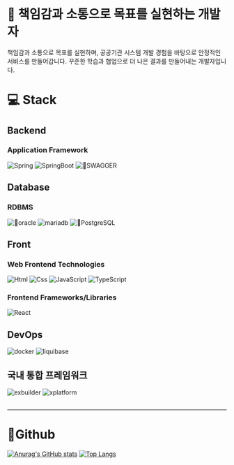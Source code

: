 <!--
**hijeong995/hijeong995** is a ✨ _special_ ✨ repository because its `README.md` (this file) appears on your GitHub profile.

Here are some ideas to get you started:

- 🔭 I’m currently working on ...
- 🌱 I’m currently learning ...
- 👯 I’m looking to collaborate on ...
- 🤔 I’m looking for help with ...
- 💬 Ask me about ...
- 📫 How to reach me: ...
- 😄 Pronouns: ...
- ⚡ Fun fact: ...
-->

# 🌱 **책임감과 소통으로 목표를 실현하는 개발자**

책임감과 소통으로 목표를 실현하며, 공공기관 시스템 개발 경험을 바탕으로 안정적인 서비스를 만들어갑니다. 꾸준한 학습과 협업으로 더 나은 결과를 만들어내는 개발자입니다.

# 💻 Stack

## Backend

### Application Framework

<div>
  <img alt="Spring" src ="https://img.shields.io/badge/SPRING-6DB33F?&style=for-the-badge&logo=Spring&logoColor=white"/>
  <img alt="SpringBoot" src ="https://img.shields.io/badge/SPRINGBOOT-6DB33F?&style=for-the-badge&logo=SpringBoot&logoColor=white"/>
  <img alt="SWAGGER" src ="https://img.shields.io/badge/SWAGGER-85EA2D?&style=for-the-badge&logo=SWAGGER&logoColor=black"/>
</div>

## Database

### RDBMS

<div>
  <img alt="oracle" src ="https://img.shields.io/badge/oracle-F80000?&style=for-the-badge&logo=oracle&logoColor=white"/>
  <img alt="mariadb" src ="https://img.shields.io/badge/mariadb-003545?&style=for-the-badge&logo=mariadb&logoColor=white"/>
  <img alt="PostgreSQL" src ="https://img.shields.io/badge/PostgreSQL-4169E1?&style=for-the-badge&logo=PostgreSQL&logoColor=white"/>
</div>

## Front

### Web Frontend Technologies

<div>
  <img alt="Html" src ="https://img.shields.io/badge/HTML5-E34F26.svg?&style=for-the-badge&logo=HTML5&logoColor=white"/>
  <img alt="Css" src ="https://img.shields.io/badge/CSS3-1572B6.svg?&style=for-the-badge&logo=CSS3&logoColor=white"/> 
  <img alt="JavaScript" src ="https://img.shields.io/badge/JavaScriipt-F7DF1E.svg?&style=for-the-badge&logo=JavaScript&logoColor=black"/>
  <img alt="TypeScript" src ="https://img.shields.io/badge/TypeScriipt-3178C6.svg?&style=for-the-badge&logo=TypeScript&logoColor=white"/>
</div>

### Frontend Frameworks/Libraries

<div>
  <img alt="React" src ="https://img.shields.io/badge/REACT-61DAFB?&style=for-the-badge&logo=React&logoColor=black"/> 
</div>

## DevOps
<div>
  <img alt="docker" src ="https://img.shields.io/badge/docker-2496ED?&style=for-the-badge&logo=docker&logoColor=white"/> 
  <img alt="liquibase" src ="https://img.shields.io/badge/liquibase-2962FF?&style=for-the-badge&logo=liquibase&logoColor=white"/>
</div>


## 국내 통합 프레임워크
<div>
  <img alt="exbuilder" src ="https://img.shields.io/badge/exbuilder-3776AB?&style=for-the-badge&logo=framework&logoColor=white"/>
  <img alt="xplatform" src ="https://img.shields.io/badge/xplatform-3776AB?&style=for-the-badge&logo=framework&logoColor=white"/>
</div>
<br>

---


# 🧑Github
[![Anurag's GitHub stats](https://github-readme-stats.vercel.app/api?username=hijeong995&show_icons=true&theme=transparent&rank_icon=github&line_height=28)](https://github.com/hijeong995)
[![Top Langs](https://github-readme-stats.vercel.app/api/top-langs/?username=hijeong995&size_weight=0.3&count_weight=0.3&layout=donut&theme=transparent)](https://github.com/hijeong995)
<!--![Top Langs](https://github-readme-stats.vercel.app/api/top-langs/?username=koboolean&size_weight=0.3&count_weight=0.3&hide=python&layout=donut&theme=transparent)-->
